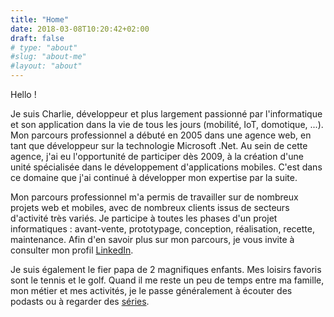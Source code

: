 ```yaml
---
title: "Home"
date: 2018-03-08T10:20:42+02:00
draft: false
# type: "about"
#slug: "about-me"
#layout: "about"
---
```

Hello ! 

Je suis Charlie, développeur et plus largement passionné par l'informatique et son application dans la vie de tous les jours (mobilité, IoT, domotique, ...). Mon parcours professionnel a débuté en 2005 dans une agence web, en tant que développeur sur la technologie Microsoft .Net. Au sein de cette agence, j'ai eu l'opportunité de participer dès 2009, à la création d'une unité spécialisée dans le développement d'applications mobiles. C'est dans ce domaine que j'ai continué à développer mon expertise par la suite.

Mon parcours professionnel m'a permis de travailler sur de nombreux projets web et mobiles, avec de nombreux clients issus de secteurs d'activité très variés. Je participe à toutes les phases d'un projet informatiques : avant-vente, prototypage, conception, réalisation, recette, maintenance. Afin d'en savoir plus sur mon parcours, je vous invite à consulter mon profil [LinkedIn](https://www.linkedin.com/in/chaaarly "Profil LinkedIn de Charlie Fougeray").

Je suis également le fier papa de 2 magnifiques enfants. Mes loisirs favoris sont le tennis et le golf. Quand il me reste un peu de temps entre ma famille, mon métier et mes activités, je le passe généralement à écouter des podasts ou à regarder des [séries](https://www.tvtime.com/en/user/69547/profile "Mes séries sur TV Time").

<!--
*[IoT]: Internet of Things 
*[PoC]: Proof of Concept
*[PoV]: Proof of Value
*[R&D]: Recherche et Développement
-->